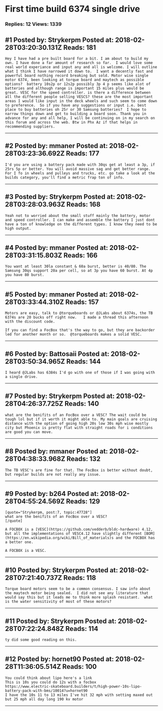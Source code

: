 # First time build 6374 single drive

### Replies: 12 Views: 1339

## \#1 Posted by: Strykerpm Posted at: 2018-02-28T03:20:30.131Z Reads: 181

```
Hey I have had a pre built board for a bit. I am about to build my own. I have done a far amount of research so far.  I would love some real world experiance and input any and all is welcome. I will outline what I think I have narrowed it down to.  I want a decently fast and powerful board nothing record breaking but sold. Motor wise single motor 6374, been looking at torque board and maytech as possible options?  battery 10s2p or 12s2p possibly 3p 4 p seems like alot of batteries and although range is important 15 miles plus would be great. VESC for the speed controller. is there a difference between all the different people selling VESCS? these are the most important areas I would like input in the deck wheels and such seem to come down to preference.  So if you have any suggestions or input i.e. best place to buy batteries oh 25r or 30 Samsung batteries?  I hope to narrow things down and get to building a board soon. Thank you in advance for any and all help, I will be continuing on in my search on this forum and across the web. Btw in Phx Az if that helps in recommending suppliers.
```

---
## \#2 Posted by: mmaner Posted at: 2018-02-28T03:23:36.692Z Reads: 177

```
I'd you are using a battery pack made with 30qs get at least a 3p, if 25rs 5p or better. You will avoid massive sag and get better range. For I fo in wheels and pulleys and trucks, etc. go take a look at the builds category, you'll find a metric frap ton of info.
```

---
## \#3 Posted by: Strykerpm Posted at: 2018-02-28T03:28:03.963Z Reads: 168

```
Yeah not to worried about the small stuff mainly the battery, motor and speed controller. I can make and assemble the battery I just dont have a ton of knowledge on the different types. I know they need to be high output.
```

---
## \#4 Posted by: mmaner Posted at: 2018-02-28T03:31:15.803Z Reads: 166

```
You want at least 30la constant & 60a burst, better is 40/80. The Samsung 30qs support 20a per cell, so at 3p you have 60 burst. At 4p you have 80 burst.
```

---
## \#5 Posted by: mmaner Posted at: 2018-02-28T03:33:44.310Z Reads: 157

```
Motors are easy, talk to @torqueboards or @JLabs about 6374s, the TB 6374s are 20 bucks off right now.   I made a thread this afternoon with the discount code. 

If you can find a FocBox that's the way to go, but they are backorder led for another month or so.  @torqueboards makes a solid VESC.
```

---
## \#6 Posted by: Battosaii Posted at: 2018-02-28T03:50:34.965Z Reads: 144

```
I heard @JLabs has 6384s I'd go with one of those if I was going with a single drive.
```

---
## \#7 Posted by: Strykerpm Posted at: 2018-02-28T04:26:37.725Z Reads: 140

```
what are the benifits of an FocBox over a VESC? The wait could be tough lol but if it worth it might able to. My main goals are cruising distance with the option of going high 20s low 30s mph wise mostly city but Phoenix is pretty flat with straight roads for i conditions are good you can move.
```

---
## \#8 Posted by: mmaner Posted at: 2018-02-28T04:38:33.968Z Reads: 132

```
The TB VESC's are fine for that. The FocBox is better without doubt, but regular builds are not really any issue.
```

---
## \#9 Posted by: b264 Posted at: 2018-02-28T04:55:24.569Z Reads: 129

```
[quote="Strykerpm, post:7, topic:47728"]
what are the benifits of an FocBox over a VESC?
[/quote]

A FOCBOX is a [VESC](https://github.com/vedderb/bldc-hardware) 4.12, but all the implementations of VESC4.12 have slightly different [BOM](https://en.wikipedia.org/wiki/Bill_of_materials)s and the FOCBOX has a better one.

A FOCBOX is a VESC.
```

---
## \#10 Posted by: Strykerpm Posted at: 2018-02-28T07:21:40.737Z Reads: 118

```
Torque board motors seem to be a common consensus. I saw info about the maytech motor being sealed.  I did not see any literature that would say this but it leads me to think more splash resistant.  what is the water sensitivity of most of these motors?
```

---
## \#11 Posted by: Strykerpm Posted at: 2018-02-28T07:22:24.848Z Reads: 114

```
ty did some good reading on this.
```

---
## \#12 Posted by: hornet90 Posted at: 2018-02-28T11:36:05.514Z Reads: 100

```
You could think about lipo here's a link 
This is 10s you could do 12s with a focbox 
https://www.electric-skateboard.builders/t/high-power-10s-lipo-battery-pack-with-bms/10014?u=hornet90
I have the 10s 11 to 13 miles I've hit 32 mph with setting maxed out but 25 mph all day long 190 kv motor
```

---
